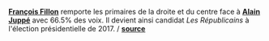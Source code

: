 **[François Fillon](https://fr.wikipedia.org/wiki/Fran%C3%A7ois_Fillon)** remporte les primaires de la droite et du centre face à
**[Alain Juppé](https://fr.wikipedia.org/wiki/Alain_Jupp%C3%A9)** avec 66.5% des voix. Il devient ainsi candidat _Les
Républicains_ à l'élection présidentielle de 2017.
/ **[source](https://resultats.primaire2016.org/#/total)**
